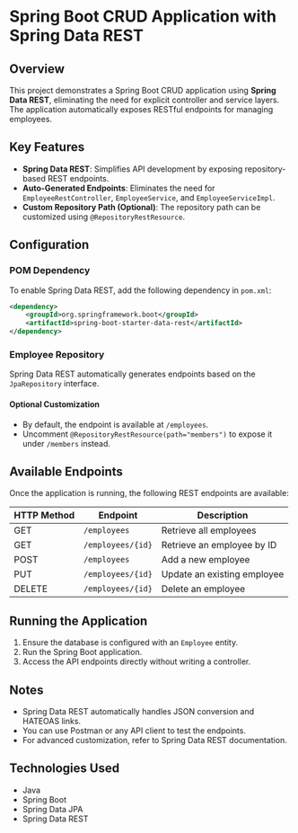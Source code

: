 # Spring Boot CRUD Application with Spring Data REST

## Overview
This project demonstrates a Spring Boot CRUD application using **Spring Data REST**, eliminating the need for explicit controller and service layers. The application automatically exposes RESTful endpoints for managing employees.

## Key Features
- **Spring Data REST**: Simplifies API development by exposing repository-based REST endpoints.
- **Auto-Generated Endpoints**: Eliminates the need for `EmployeeRestController`, `EmployeeService`, and `EmployeeServiceImpl`.
- **Custom Repository Path (Optional)**: The repository path can be customized using `@RepositoryRestResource`.

## Configuration

### **POM Dependency**
To enable Spring Data REST, add the following dependency in `pom.xml`:

```xml
<dependency>
    <groupId>org.springframework.boot</groupId>
    <artifactId>spring-boot-starter-data-rest</artifactId>
</dependency>
```

### **Employee Repository**
Spring Data REST automatically generates endpoints based on the `JpaRepository` interface.

#### **Optional Customization**
- By default, the endpoint is available at `/employees`.
- Uncomment `@RepositoryRestResource(path="members")` to expose it under `/members` instead.

## Available Endpoints
Once the application is running, the following REST endpoints are available:

| HTTP Method | Endpoint          | Description           |
|------------|------------------|----------------------|
| GET        | `/employees`       | Retrieve all employees |
| GET        | `/employees/{id}`  | Retrieve an employee by ID |
| POST       | `/employees`       | Add a new employee |
| PUT        | `/employees/{id}`  | Update an existing employee |
| DELETE     | `/employees/{id}`  | Delete an employee |

## Running the Application
1. Ensure the database is configured with an `Employee` entity.
2. Run the Spring Boot application.
3. Access the API endpoints directly without writing a controller.

## Notes
- Spring Data REST automatically handles JSON conversion and HATEOAS links.
- You can use Postman or any API client to test the endpoints.
- For advanced customization, refer to Spring Data REST documentation.

## Technologies Used
- Java
- Spring Boot
- Spring Data JPA
- Spring Data REST

